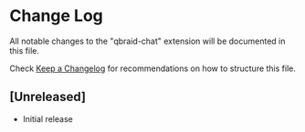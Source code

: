 # Change Log

All notable changes to the "qbraid-chat" extension will be documented in this file.

Check [Keep a Changelog](http://keepachangelog.com/) for recommendations on how to structure this file.

## [Unreleased]

- Initial release
